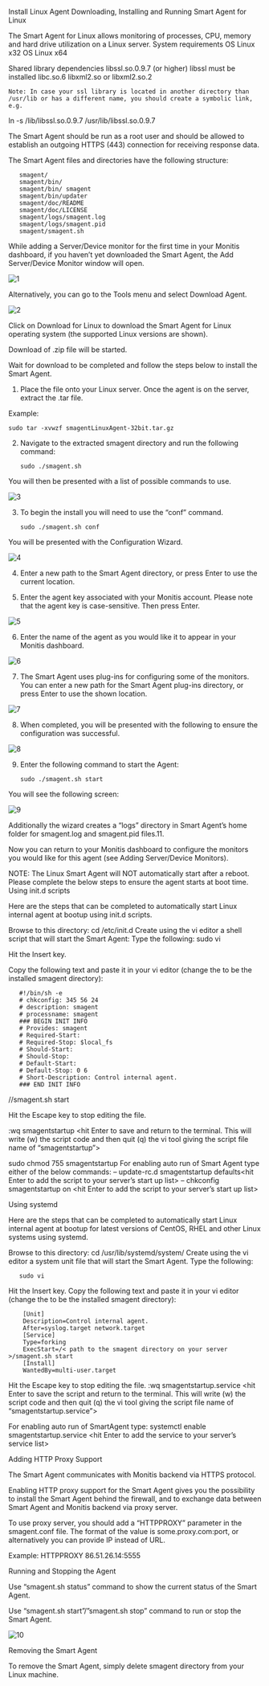 Install Linux Agent
Downloading, Installing and Running Smart Agent for Linux

The Smart Agent for Linux allows monitoring of processes, CPU, memory and hard drive utilization on a Linux server.
System requirements
OS Linux x32
OS Linux x64

Shared library dependencies
libssl.so.0.9.7 (or higher) libssl must be installed
libc.so.6
libxml2.so or libxml2.so.2

    Note: In case your ssl library is located in another directory than /usr/lib or has a different name, you should create a symbolic link, e.g.

ln -s /lib/libssl.so.0.9.7 /usr/lib/libssl.so.0.9.7

The Smart Agent should be run as a root user and should be allowed to establish an outgoing HTTPS (443) connection for receiving response data.

The Smart Agent files and directories have the following structure:

       smagent/
       smagent/bin/
       smagent/bin/ smagent
       smagent/bin/updater
       smagent/doc/README
       smagent/doc/LICENSE
       smagent/logs/smagent.log
       smagent/logs/smagent.pid
       smagent/smagent.sh


While adding a Server/Device monitor for the first time in your Monitis dashboard, if you haven’t yet downloaded the Smart Agent, the Add Server/Device Monitor window will open.

![1](https://cloud.githubusercontent.com/assets/23449715/24948919/31b49f92-1f6c-11e7-924c-b39b79e036e1.png)

Alternatively, you can go to the Tools menu and select Download Agent.

![2](https://cloud.githubusercontent.com/assets/23449715/24948949/4808654e-1f6c-11e7-9195-3cec29e87e41.png)

Click on Download for Linux to download the Smart Agent for Linux operating system (the supported Linux versions are shown).

Download of .zip file will be started.

Wait for download to be completed and follow the steps below to install the Smart Agent.

1. Place the file onto your Linux server. Once the agent is on the server, extract the .tar file.

Example:

    sudo tar -xvwzf smagentLinuxAgent-32bit.tar.gz

2. Navigate to the extracted smagent directory and run the following command:

       sudo ./smagent.sh

You will then be presented with a list of possible commands to use.

![3](https://cloud.githubusercontent.com/assets/23449715/24949020/8291ecb2-1f6c-11e7-9744-1be7e1801843.png)

3. To begin the install you will need to use the “conf” command.

       sudo ./smagent.sh conf

You will be presented with the Configuration Wizard.

![4](https://cloud.githubusercontent.com/assets/23449715/24949125/d1ee9558-1f6c-11e7-9b07-3b3f61090ffc.png)

4. Enter a new path to the Smart Agent directory, or press Enter to use the current location.

5. Enter the agent key associated with your Monitis account. Please note that the agent key is case-sensitive. Then press Enter.

![5](https://cloud.githubusercontent.com/assets/23449715/24949123/d1d6c7d4-1f6c-11e7-9619-4dc7f404f7e2.png)

6. Enter the name of the agent as you would like it to appear in your Monitis dashboard.

![6](https://cloud.githubusercontent.com/assets/23449715/24949120/d1d52622-1f6c-11e7-854b-bda1f01ff1f6.png)

7. The Smart Agent uses plug-ins for configuring some of the monitors. You can enter a new path for the Smart Agent plug-ins directory, or press Enter to use the shown location.

![7](https://cloud.githubusercontent.com/assets/23449715/24949121/d1d551c4-1f6c-11e7-84a6-f70168dd49f3.png)

8. When completed, you will be presented with the following to ensure the configuration was successful.

![8](https://cloud.githubusercontent.com/assets/23449715/24949122/d1d58428-1f6c-11e7-9e68-de4e7ec72a44.png)

9. Enter the following command to start the Agent: 
 
       sudo ./smagent.sh start

You will see the following screen:

![9](https://cloud.githubusercontent.com/assets/23449715/24949124/d1d8861e-1f6c-11e7-9264-48b1ece6fcdb.png)

Additionally the wizard creates a “logs” directory in Smart Agent’s home folder for smagent.log and smagent.pid files.11.

Now you can return to your Monitis dashboard to configure the monitors you would like for this agent (see Adding Server/Device Monitors).

NOTE: The Linux Smart Agent will NOT automatically start after a reboot. Please complete the below steps to ensure the agent starts at boot time.
Using init.d scripts

Here are the steps that can be completed to automatically start Linux internal agent at bootup using init.d scripts.

Browse to this directory: cd /etc/init.d
Create using the vi editor a shell script that will start the Smart Agent:
Type the following: 
       sudo vi <hit Enter>

Hit the Insert key.

Copy the following text and paste it in your vi editor (change the <path to the smagent on your server> to be the installed smagent directory): 

       #!/bin/sh -e
       # chkconfig: 345 56 24
       # description: smagent
       # processname: smagent
       ### BEGIN INIT INFO
       # Provides: smagent
       # Required-Start:
       # Required-Stop: $local_fs
       # Should-Start:
       # Should-Stop:
       # Default-Start:
       # Default-Stop: 0 6
       # Short-Description: Control internal agent.
       ### END INIT INFO

 /<path to the smagent directory on your server>/smagent.sh start

Hit the Escape key to stop editing the file.

:wq smagentstartup <hit Enter to save and return to the terminal. This will write (w) the script code and then quit (q) the vi tool giving the script file name of  “smagentstartup”>

sudo chmod 755 smagentstartup<hit Enter to ensure execute permissions for the script>
For enabling auto run of Smart Agent type either of the below commands:
– update-rc.d smagentstartup defaults<hit Enter to add the script to your server’s start up list>
– chkconfig smagentstartup on <hit Enter to add the script to your server’s start up list>

Using systemd

Here are the steps that can be completed to automatically start Linux internal agent at bootup for latest versions of CentOS, RHEL and other Linux systems using systemd.

Browse to this directory: cd /usr/lib/systemd/system/
Create using the vi editor a system unit file that will start the Smart Agent. Type the following:

       sudo vi 
<hit Enter>
Hit the Insert key.
Copy the following text and paste it in your vi editor (change the <path to the smagent directory on your server> to be the installed smagent directory):

        [Unit]
        Description=Control internal agent.
        After=syslog.target network.target
        [Service]
        Type=forking
        ExecStart=/< path to the smagent directory on your server >/smagent.sh start
        [Install]
        WantedBy=multi-user.target
        
Hit the Escape key to stop editing the file.
       :wq smagentstartup.service 
<hit Enter to save the script and return to the terminal. This will write (w) the script code and then quit (q) the vi tool giving the script file name of “smagentstartup.service”>

For enabling auto run of SmartAgent type:
       systemctl enable smagentstartup.service 
<hit Enter to add the service to your server’s service list>
 

Adding HTTP Proxy Support

The Smart Agent communicates with Monitis backend via HTTPS protocol.

Enabling HTTP proxy support for the Smart Agent gives you the possibility to install the Smart Agent behind the firewall, and to exchange data between Smart Agent and Monitis backend via proxy server.

To use proxy server, you should add a “HTTPPROXY” parameter in the smagent.conf file.
The format of the value is some.proxy.com:port, or alternatively you can provide IP instead of URL.

Example:
HTTPPROXY 86.51.26.14:5555

Running and Stopping the Agent

Use “smagent.sh status” command to show the current status of the Smart Agent.

Use “smagent.sh start”/”smagent.sh stop” command to run or stop the Smart Agent.

![10](https://cloud.githubusercontent.com/assets/23449715/24949119/d1d25d16-1f6c-11e7-8787-f4a912de0668.png)

Removing the Smart Agent

To remove the Smart Agent, simply delete smagent directory from your Linux machine.
